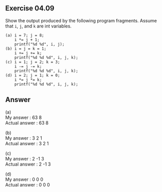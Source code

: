 ## Exercise 04.09
Show the output produced by the following program fragments. Assume that ```i```, ```j```, and ```k``` are int variables.
```
(a) i = 7; j = 8;
    i *= j + 1;
    printf("%d %d", i, j);
(b) i = j = k = 1;
    i += j += k;
    printf("%d %d %d", i, j, k);
(c) i = 1; j = 2; k = 3;
    i -= j -= k;
    printf("%d %d %d", i, j, k);
(d) i = 2; j = 1; k = 0;
    i *= j *= k;
    printf("%d %d %d", i, j, k);
```


## Answer
(a)   
My answer : 63 8   
Actual answer : 63 8   

(b)   
My answer : 3 2 1   
Actual answer : 3 2 1   

(c)   
My answer : 2 -1 3   
Actual answer : 2 -1 3   

(d)   
My answer : 0 0 0   
Actual answer : 0 0 0   
